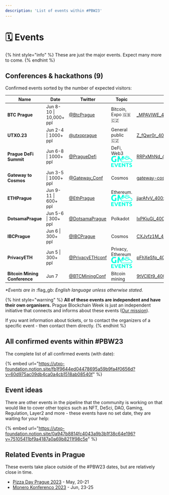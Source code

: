 ```yaml
---
description: 'List of events within #PBW23'
---
```


# 🗓 Events

{% hint style="info" %}
These are just the major events. Expect many more to come.
{% endhint %}

## Conferences & hackathons (9)

Confirmed events sorted by the number of expected visitors:

<table data-view="cards"><thead><tr><th>Name</th><th>Date</th><th>Twitter</th><th>Topic</th><th data-hidden data-card-cover data-type="files"></th><th data-hidden data-card-target data-type="content-ref"></th></tr></thead><tbody><tr><td><strong>BTC Prague</strong></td><td>Jun 8-10 | 10,000+ ppl</td><td><a href="https://twitter.com/BtcPrague">@BtcPrague</a></td><td>Bitcoin, Expo <span data-gb-custom-inline data-tag="emoji" data-code="1f1ec-1f1e7">🇬🇧</span><span data-gb-custom-inline data-tag="emoji" data-code="1f1e8-1f1ff">🇨🇿</span> </td><td><a href=".gitbook/assets/_MPAVIWE_400x400.jpg">_MPAVIWE_400x400.jpg</a></td><td><a href="https://www.btcprague.com/">https://www.btcprague.com/</a></td></tr><tr><td><strong>UTXO.23</strong></td><td>Jun 2-4 | 1000+ ppl</td><td><a href="https://twitter.com/utxoprague">@utxoprague</a></td><td>General public <span data-gb-custom-inline data-tag="emoji" data-code="1f1e8-1f1ff">🇨🇿</span></td><td><a href=".gitbook/assets/Z_fQwr0r_400x400.jpg">Z_fQwr0r_400x400.jpg</a></td><td></td></tr><tr><td><strong>Prague DeFi Summit</strong> </td><td>Jun 6-8 | 1000+ ppl</td><td><a href="https://twitter.com/PragueDefi">@PragueDefi</a></td><td>DeFi, Web3            <a href="https://gm.events"> </a><img src=".gitbook/assets/logo_gm_events.png" alt="" data-size="line"></td><td><a href=".gitbook/assets/RRPxMhNd_400x400.jpg">RRPxMhNd_400x400.jpg</a></td><td><a href="https://praguedefisummit.com/">https://praguedefisummit.com/</a></td></tr><tr><td><strong>Gateway to Cosmos</strong></td><td>Jun 3-5 | 1000+ ppl</td><td><a href="https://twitter.com/Gateway_Conf">@Gateway_Conf</a></td><td>Cosmos</td><td><a href=".gitbook/assets/gateway-cosmos.jpeg">gateway-cosmos.jpeg</a></td><td><a href="https://gateway.events/">https://gateway.events/</a></td></tr><tr><td><strong>ETHPrague</strong></td><td>Jun 9-11 | 600+ ppl</td><td><a href="https://twitter.com/EthPrague">@EthPrague</a></td><td>Ethereum.             <img src=".gitbook/assets/logo_gm_events.png" alt="" data-size="line"></td><td><a href=".gitbook/assets/jjarAfvV_400x400.jpg">jjarAfvV_400x400.jpg</a></td><td><a href="https://ethprague.com/">https://ethprague.com/</a></td></tr><tr><td><strong>DotsamaPrague</strong></td><td>Jun 5-6 | 300+ ppl</td><td><a href="https://twitter.com/DotsamaPrague">@DotsamaPrague</a></td><td>Polkadot</td><td><a href=".gitbook/assets/IxPKjuGi_400x400.jpg">IxPKjuGi_400x400.jpg</a></td><td></td></tr><tr><td><strong>IBCPrague</strong></td><td>Jun 6 | 300+ ppl</td><td><a href="https://twitter.com/IBCPrague">@IBCPrague</a></td><td>Cosmos</td><td><a href=".gitbook/assets/CXJvfz1M_400x400.jpg">CXJvfz1M_400x400.jpg</a></td><td><a href="https://1url.cz/@IBCPrague">https://1url.cz/@IBCPrague</a></td></tr><tr><td><strong>PrivacyETH</strong></td><td>Jun 5 | 300+ ppl</td><td><a href="https://twitter.com/PrivacyETHconf">@PrivacyETHconf</a></td><td>Privacy, Ethereum  <img src=".gitbook/assets/logo_gm_events.png" alt="" data-size="line"></td><td><a href=".gitbook/assets/pFhXeSfp_400x400.jpg">pFhXeSfp_400x400.jpg</a></td><td></td></tr><tr><td><strong>Bitcoin Mining Conference</strong></td><td>Jun 7</td><td><a href="https://twitter.com/BTCMiningConf">@BTCMiningConf</a></td><td>Bitcoin mining</td><td><a href=".gitbook/assets/9tVCIEt9_400x400.jpg">9tVCIEt9_400x400.jpg</a></td><td><a href="https://btcminingconf.com">https://btcminingconf.com</a></td></tr></tbody></table>

_\*Events are in_ :flag\_gb: _English language unless otherwise stated._

{% hint style="warning" %}
**All of these events are independent and have their own organisers.** Prague Blockchain Week is just an independent initiative that connects and informs about these events ([Our mission](our-mission-and-team/)).

If you want information about tickets, or to contact the organizers of a specific event - then contact them directly.
{% endhint %}

## All confirmed events within #PBW23

The complete list of all confirmed events (with date):

{% embed url="https://utxo-foundation.notion.site/fb1f9644ed04478695a59b9fa4f0656d?v=60d975ac09db4ca0a4cb1518ab08540f" %}

## Event ideas

There are other events in the pipeline that the community is working on that would like to cover other topics such as NFT, DeSci, DAO, Gaming, Regulation, Layer2 and more - these events have no set date, they are waiting for your help:

{% embed url="https://utxo-foundation.notion.site/0a947b8814fc4043a9b3b1f38c64e196?v=75105411bf9a4187a0a69b8211f98c5e" %}

## Related Events in Prague

These events take place outside of the #PBW23 dates, but are relatively close in time.

* [Pizza Day Prague 2023](https://p2p.pizzaday.cz/) - May, 20-21
* [Monero Konferenco 2023](https://monerokon.com/) - Jun, 23-25

